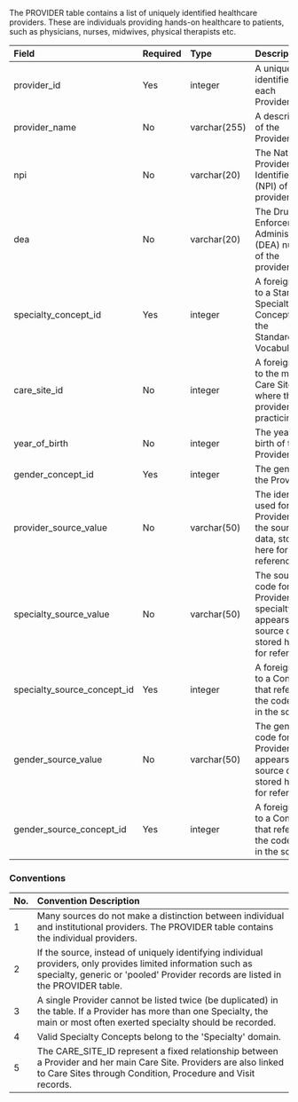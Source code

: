 The PROVIDER table contains a list of uniquely identified healthcare providers. These are individuals providing hands-on healthcare to patients, such as physicians, nurses, midwives, physical therapists etc.

Field|Required|Type|Description
:-------------------------|:--------|:------------|:-------------------------------------
|provider_id|Yes|integer|A unique identifier for each Provider.|
|provider_name|No|varchar(255)|A description of the Provider.|
|npi|No|varchar(20)|The National Provider Identifier (NPI) of the provider.|
|dea|No|varchar(20)|The Drug Enforcement Administration (DEA) number of the provider.|
|specialty_concept_id|Yes|integer|A foreign key to a Standard Specialty Concept ID in the Standardized Vocabularies.|
|care_site_id|No|integer|A foreign key to the main Care Site where the provider is practicing.|
|year_of_birth|No|integer|The year of birth of the Provider.|
|gender_concept_id|Yes|integer|The gender of the Provider.|
|provider_source_value|No|varchar(50)|The identifier used for the Provider in the source data, stored here for reference.|
|specialty_source_value|No|varchar(50)|The source code for the Provider specialty as it appears in the source data, stored here for reference.|
|specialty_source_concept_id|Yes|integer|A foreign key to a Concept that refers to the code used in the source.|
|gender_source_value|No|varchar(50)|The gender code for the Provider as it appears in the source data, stored here for reference.|
|gender_source_concept_id|Yes|integer|A foreign key to a Concept that refers to the code used in the source.|

### Conventions 

No.|Convention Description
:--------|:------------------------------------
| 1  | Many sources do not make a distinction between individual and institutional providers. The PROVIDER table contains the individual providers. |
| 2  | If the source, instead of uniquely identifying individual providers, only provides limited information such as specialty, generic or 'pooled' Provider records are listed in the PROVIDER table. |
| 3  | A single Provider cannot be listed twice (be duplicated) in the table. If a Provider has more than one Specialty, the main or most often exerted specialty should be recorded. |
| 4  | Valid Specialty Concepts belong to the 'Specialty' domain. |
| 5  | The CARE_SITE_ID represent a fixed relationship between a Provider and her main Care Site. Providers are also linked to Care Sites through Condition, Procedure and Visit records. |